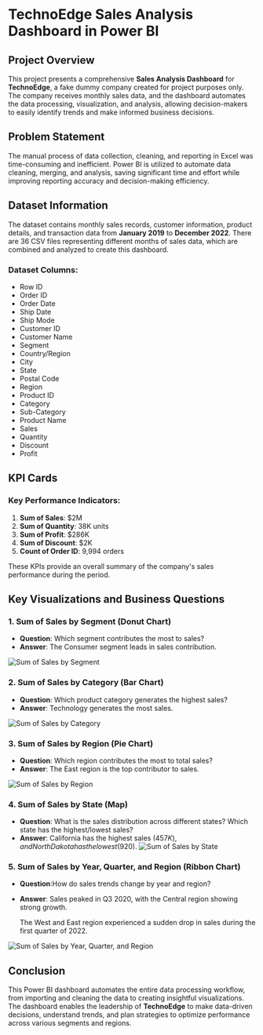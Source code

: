 # TechnoEdge Sales Analysis Dashboard in Power BI

## Project Overview
This project presents a comprehensive **Sales Analysis Dashboard** for **TechnoEdge**, a fake dummy company created for project purposes only. The company receives monthly sales data, and the dashboard automates the data processing, visualization, and analysis, allowing decision-makers to easily identify trends and make informed business decisions.

## Problem Statement
The manual process of data collection, cleaning, and reporting in Excel was time-consuming and inefficient. Power BI is utilized to automate data cleaning, merging, and analysis, saving significant time and effort while improving reporting accuracy and decision-making efficiency.

## Dataset Information
The dataset contains monthly sales records, customer information, product details, and transaction data from **January 2019** to **December 2022**. There are 36 CSV files representing different months of sales data, which are combined and analyzed to create this dashboard.

### Dataset Columns:
- Row ID
- Order ID
- Order Date
- Ship Date
- Ship Mode
- Customer ID
- Customer Name
- Segment
- Country/Region
- City
- State
- Postal Code
- Region
- Product ID
- Category
- Sub-Category
- Product Name
- Sales
- Quantity
- Discount
- Profit

## KPI Cards

### Key Performance Indicators:
1. **Sum of Sales**: $2M
2. **Sum of Quantity**: 38K units
3. **Sum of Profit**: $286K
4. **Sum of Discount**: $2K
5. **Count of Order ID**: 9,994 orders

These KPIs provide an overall summary of the company's sales performance during the period.

## Key Visualizations and Business Questions

### 1. Sum of Sales by Segment (Donut Chart)
   - **Question**: Which segment contributes the most to sales?
   - **Answer**: The Consumer segment leads in sales contribution.

![Sum of Sales by Segment](https://github.com/Aarthi-Mahalakshmi/Sales-Analysis-Report-BI-/blob/main/Sum%20of%20Sales%20by%20Segment.png?raw=true)

### 2. Sum of Sales by Category (Bar Chart)
   - **Question**: Which product category generates the highest sales?
   - **Answer**: Technology generates the most sales.

![Sum of Sales by Category](https://github.com/Aarthi-Mahalakshmi/Sales-Analysis-Report-BI-/blob/main/Sum%20of%20Sales%20by%20Category.png?raw=true)

### 3. Sum of Sales by Region (Pie Chart)
   - **Question**: Which region contributes the most to total sales?
   - **Answer**: The East region is the top contributor to sales.

![Sum of Sales by Region](https://github.com/Aarthi-Mahalakshmi/Sales-Analysis-Report-BI-/blob/main/Sum%20of%20Sales%20by%20Region.png?raw=true)

### 4. Sum of Sales by State (Map)
   - **Question**: What is the sales distribution across different states? Which state has the highest/lowest sales?
   - **Answer**: California has the highest sales ($457K), and North Dakota has the lowest ($920).
![Sum of Sales by State](https://github.com/Aarthi-Mahalakshmi/Sales-Analysis-Report-BI-/blob/main/Sum%20of%20Sales%20by%20State.png?raw=true)

### 5. Sum of Sales by Year, Quarter, and Region (Ribbon Chart)
   - **Question**:How do sales trends change by year and region?
   - **Answer**: Sales peaked in Q3 2020, with the Central region showing strong growth.
     
     The West and East region experienced a sudden drop in sales during the first quarter of 2022.

![Sum of Sales by Year, Quarter, and Region](https://github.com/Aarthi-Mahalakshmi/Sales-Analysis-Report-BI-/blob/main/Sum%20of%20Sales%20by%20Year,%20Quarter%20and%20Region.png?raw=true)

## Conclusion
This Power BI dashboard automates the entire data processing workflow, from importing and cleaning the data to creating insightful visualizations. The dashboard enables the leadership of **TechnoEdge** to make data-driven decisions, understand trends, and plan strategies to optimize performance across various segments and regions.
